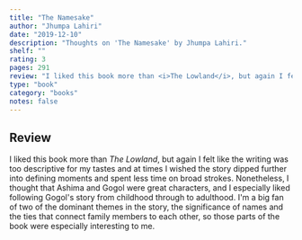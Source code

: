 ```yaml
---
title: "The Namesake"
author: "Jhumpa Lahiri"
date: "2019-12-10"
description: "Thoughts on 'The Namesake' by Jhumpa Lahiri."
shelf: ""
rating: 3
pages: 291
review: "I liked this book more than <i>The Lowland</i>, but again I felt like the writing was too descriptive for my tastes and at times I wished the story dipped further into defining moments and spent less time on broad strokes. Nonetheless, I thought that Ashima and Gogol were great characters, and I especially liked following Gogol's story from childhood through to adulthood. I'm a big fan of two of the dominant themes in the story, the significance of names and the ties that connect family members to each other, so those parts of the book were especially interesting to me."
type: "book"
category: "books"
notes: false
---
```


## Review

I liked this book more than _The Lowland_, but again I felt like the writing was too descriptive for my tastes and at times I wished the story dipped further into defining moments and spent less time on broad strokes. Nonetheless, I thought that Ashima and Gogol were great characters, and I especially liked following Gogol's story from childhood through to adulthood. I'm a big fan of two of the dominant themes in the story, the significance of names and the ties that connect family members to each other, so those parts of the book were especially interesting to me.
